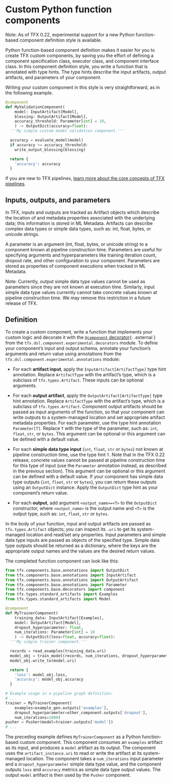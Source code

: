 # Custom Python function components

Note: As of TFX 0.22, experimental support for a new Python function-based
component definition style is available.

Python function-based component definition makes it easier for you to create TFX
custom components, by saving you the effort of defining a component
specification class, executor class, and component interface class. In this
component definition style, you write a function that is annotated with type
hints. The type hints describe the input artifacts, output artifacts, and
parameters of your component.

Writing your custom component in this style is very straightforward, as in the
following example.

```python
@component
def MyValidationComponent(
    model: InputArtifact[Model],
    blessing: OutputArtifact[Model],
    accuracy_threshold: Parameter[int] = 10,
    ) -> OutputDict(accuracy=float):
  '''My simple custom model validation component.'''

  accuracy = evaluate_model(model)
  if accuracy >= accuracy_threshold:
    write_output_blessing(blessing)

  return {
    'accuracy': accuracy
  }
```

If you are new to TFX pipelines,
[learn more about the core concepts of TFX pipelines](understanding_tfx_pipelines).

## Inputs, outputs, and parameters

In TFX, inputs and outputs are tracked as Artifact objects which describe the
location of and metadata properties associated with the underlying data; this
information is stored in ML Metadata. Artifacts can describe complex data types
or simple data types, such as: int, float, bytes, or unicode strings.

A parameter is an argument (int, float, bytes, or unicode string) to a component
known at pipeline construction time. Parameters are useful for specifying
arguments and hyperparameters like training iteration count, dropout rate, and
other configuration to your component. Parameters are stored as properties of
component executions when tracked in ML Metadata.

Note: Currently, output simple data type values cannot be used as parameters
since they are not known at execution time. Similarly, input simple data type
values currently cannot take concrete values known at pipeline construction
time. We may remove this restriction in a future release of TFX.

## Definition

To create a custom component, write a function that implements your custom logic
and decorate it with the
[`@component` decorator](https://github.com/tensorflow/tfx/blob/master/tfx/dsl/component/experimental/decorators.py){: .external }
from the `tfx.dsl.component.experimental.decorators` module. To define your
component’s input and output schema, annotate your function’s arguments and
return value using annotations from the
`tfx.dsl.component.experimental.annotations` module:

*   For each **artifact input**, apply the `InputArtifact[ArtifactType]` type
    hint annotation. Replace `ArtifactType` with the artifact’s type, which is a
    subclass of `tfx.types.Artifact`. These inputs can be optional arguments.

*   For each **output artifact**, apply the `OutputArtifact[ArtifactType]` type
    hint annotation. Replace `ArtifactType` with the artifact’s type, which is a
    subclass of `tfx.types.Artifact`. Component output artifacts should be
    passed as input arguments of the function, so that your component can write
    outputs to a system-managed location and set appropriate artifact metadata
    properties. For each parameter, use the type hint annotation `Parameter[T]`.
    Replace `T` with the type of the parameter, such as: `int`, `float`, `str`,
    or `bytes`. This argument can be optional or this argument can be defined
    with a default value.

*   For each **simple data type input** (`int`, `float`, `str` or `bytes`) not
    known at pipeline construction time, use the type hint `T`. Note that in the
    TFX 0.22 release, concrete values cannot be passed at pipeline construction
    time for this type of input (use the `Parameter` annotation instead, as
    described in the previous section). This argument can be optional or this
    argument can be defined with a default value. If your component has simple
    data type outputs (`int`, `float`, `str` or `bytes`), you can return these
    outputs using an `OutputDict` instance. Apply the `OutputDict` type hint as
    your component’s return value.

*   For each **output**, add argument `<output_name>=<T>` to the `OutputDict`
    constructor, where `<output_name>` is the output name and `<T>` is the
    output type, such as: `int`, `float`, `str` or `bytes`.

In the body of your function, input and output artifacts are passed as
`tfx.types.Artifact` objects; you can inspect its `.uri` to get its
system-managed location and read/set any properties. Input parameters and simple
data type inputs are passed as objects of the specified type. Simple data type
outputs should be returned as a dictionary, where the keys are the appropriate
output names and the values are the desired return values.

The completed function component can look like this:

```python
from tfx.components.base.annotations import OutputDict
from tfx.components.base.annotations import InputArtifact
from tfx.components.base.annotations import OutputArtifact
from tfx.components.base.annotations import Parameter
from tfx.components.base.decorators import component
from tfx.types.standard_artifacts import Examples
from tfx.types.standard_artifacts import Model

@component
def MyTrainerComponent(
    training_data: InputArtifact[Examples],
    model: OutputArtifact[Model],
    dropout_hyperparameter: float,
    num_iterations: Parameter[int] = 10
    ) -> OutputDict(loss=float, accuracy=float):
  '''My simple trainer component.'''

  records = read_examples(training_data.uri)
  model_obj = train_model(records, num_iterations, dropout_hyperparameter)
  model_obj.write_to(model.uri)

  return {
    'loss': model_obj.loss,
    'accuracy': model_obj.accuracy
  }

# Example usage in a pipeline graph definition:
# ...
trainer = MyTrainerComponent(
    examples=example_gen.outputs['examples'],
    dropout_hyperparameter=other_component.outputs['dropout'],
    num_iterations=1000)
pusher = Pusher(model=trainer.outputs['model'])
# ...
```

The preceding example defines `MyTrainerComponent` as a Python function-based
custom component. This component consumes an `examples` artifact as its input,
and produces a `model` artifact as its output. The component uses the
`artifact_instance.uri` to read or write the artifact at its system-managed
location. The component takes a `num_iterations` input parameter and a
`dropout_hyperparameter` simple data type value, and the component outputs
`loss` and `accuracy` metrics as simple data type output values. The output
`model` artifact is then used by the `Pusher` component.
